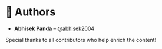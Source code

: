 # 👥 Authors

- **Abhisek Panda** – [@abhisek2004](https://github.com/abhisek2004)

Special thanks to all contributors who help enrich the content!

